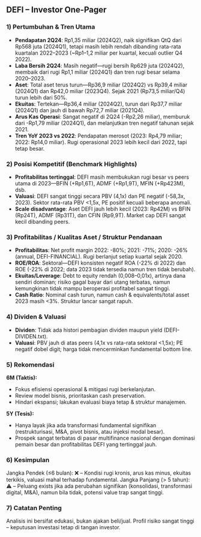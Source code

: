 ## DEFI – Investor One-Pager

### 1) Pertumbuhan & Tren Utama
- **Pendapatan 2Q24**: Rp1,35 miliar (2024Q2), naik signifikan QtQ dari Rp568 juta (2024Q1), tetapi masih lebih rendah dibanding rata-rata kuartalan 2022–2023 (~Rp1–1,2 miliar per kuartal, kecuali outlier Q4 2022).
- **Laba Bersih 2Q24**: Masih negatif—rugi bersih Rp629 juta (2024Q2), membaik dari rugi Rp1,1 miliar (2024Q1) dan tren rugi besar selama 2020–2023.
- **Aset**: Total aset terus turun—Rp36,9 miliar (2024Q2) vs Rp39,4 miliar (2024Q1) dan Rp42,0 miliar (2023Q4). Sejak 2021 (Rp73,5 miliar/Q4) turun lebih dari 50%.
- **Ekuitas**: Tertekan—Rp36,4 miliar (2024Q2), turun dari Rp37,7 miliar (2024Q1) dan jauh di bawah Rp72,7 miliar (2021Q4).
- **Arus Kas Operasi**: Sangat negatif di 2Q24 (-Rp2,26 miliar), memburuk dari -Rp1,79 miliar (2024Q1), dan melanjutkan tren negatif tahunan sejak 2021.
- **Tren YoY 2023 vs 2022**: Pendapatan merosot (2023: Rp4,79 miliar; 2022: Rp14,0 miliar). Rugi operasional 2023 lebih kecil dari 2022, tapi tetap besar.

### 2) Posisi Kompetitif (Benchmark Highlights)
- **Profitabilitas tertinggal**: DEFI masih membukukan rugi besar vs peers utama di 2023—BFIN (+Rp1,6T), ADMF (+Rp1,9T), MFIN (+Rp423M), dsb.
- **Valuasi**: DEFI sangat tinggi secara PBV (4,1x) dan PE negatif (-58,3x, 2023). Sektor rata-rata PBV <1,5x, PE positif kecuali beberapa anomali.
- **Scale disadvantage**: Aset DEFI jauh lebih kecil (2023: Rp42M) vs BFIN (Rp24T), ADMF (Rp31T), dan CFIN (Rp9,9T). Market cap DEFI sangat kecil dibanding peers.

### 3) Profitabilitas / Kualitas Aset / Struktur Pendanaan
- **Profitabilitas**: Net profit margin 2022: -80%; 2021: -71%; 2020: -26% (annual, DEFI-FINANCIAL). Rugi berlanjut setiap kuartal sejak 2020.
- **ROE/ROA**: Sektoral—DEFI konsisten negatif ROA (-22% di 2022) dan ROE (-22% di 2022; data 2023 tidak tersedia namun tren tidak berubah).
- **Ekuitas/Leverage**: Debt to equity rendah (0,008–0,01x), artinya dana sendiri dominan; risiko gagal bayar dari utang terbatas, namun kemungkinan tidak mampu beroperasi profitabel sangat tinggi.
- **Cash Ratio**: Nominal cash turun, namun cash & equivalents/total asset 2023 masih <3%. Struktur lancar sangat rapuh.

### 4) Dividen & Valuasi
- **Dividen**: Tidak ada histori pembagian dividen maupun yield (DEFI-DIVIDEN.txt).
- **Valuasi**: PBV jauh di atas peers (4,1x vs rata-rata sektoral <1,5x); PE negatif dobel digit; harga tidak mencerminkan fundamental bottom line.

### 5) Rekomendasi
**6M (Taktis):**
- Fokus efisiensi operasional & mitigasi rugi berkelanjutan.
- Review model bisnis, prioritaskan cash preservation.
- Hindari ekspansi; lakukan evaluasi biaya tetap & struktur manajemen.

**5Y (Tesis):**
- Hanya layak jika ada transformasi fundamental signifikan (restrukturisasi, M&A, pivot bisnis, atau injeksi modal besar).
- Prospek sangat terbatas di pasar multifinance nasional dengan dominasi pemain besar dan profitabilitas DEFI yang tertinggal jauh.

### 6) Kesimpulan
Jangka Pendek (≤6 bulan): ❌ – Kondisi rugi kronis, arus kas minus, ekuitas terkikis, valuasi mahal terhadap fundamental.
Jangka Panjang (> 5 tahun): ⚠️ – Peluang exists jika ada perubahan signifikan (konsolidasi, transformasi digital, M&A), namun bila tidak, potensi value trap sangat tinggi.

### 7) Catatan Penting
Analisis ini bersifat edukasi, bukan ajakan beli/jual. Profil risiko sangat tinggi – keputusan investasi tetap di tangan investor.